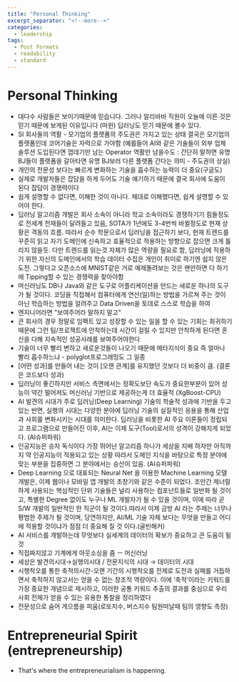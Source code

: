 ```yaml
---
title: "Personal Thinking"
excerpt_separator: "<!--more-->"
categories:
  - leadership
tags:
  - Post Formats
  - readability
  - standard
---
```

# Personal Thinking
* 대다수 사람들은 보이기때문에 믿습니다. 그러나 알리바바 직원이 오늘에 이른 것은 믿기 때문에 보게된 이유입니다 (마윈) 딥러닝도 믿기 때문에 볼수 있다.
* SI 회사들의 역활 - 모기업의 플랫폼의 주도권은 가지고 있는 상태 결국은 모기업의 플랫폼인데 코어기술은 자력으로 가야함 (예를들어 AI와 같은 기술들이 외부 업체 솔루션 도입된다면 껍데기만 남는 Operator 역활만 남을수도 : 간단히 말하면 유명 BJ들이 플랫폼을 갈아타면 유명 BJ보러 다른 플랫폼 간다는 의미 - 주도권의 상실)
* 개인의 전문성 보다는 빠르게 변화하는 기술을 흡수하는 능력이 더 중요(구글도)
* 실제로 개발자들은 잡담을 하게 두어도 기술 얘기하기 때문에 결국 회사에 도움이 된다 잡담이 경쟁력이다
* 쉽게 설명할 수 없다면, 이해한 것이 아니다. 제대로 이해했다면, 쉽게 설명할 수 있어야 한다.
* 딥러닝 알고리즘 개발은 회사 소속이 아니라 학교 소속이라도 경쟁하기기 힘들정도로 전세계 천재들이 달려들고 있음, SOTA가 1년에도 3-4번씩 바뀔정도로 현재 상황은 격동의 흐름. 따라서 순수 학문으로서 딥러닝을 접근하기 보다, 현재 트렌드를 꾸준히 읽고 자기 도메인에 신속하고 효율적으로 적용하는 방향으로 잡으면 크게 틀리지 않을듯. 다만 트렌드를 읽는것 자체가 많은 역량을 필요로 함, 딥러닝에 적용하기 위한 자신의 도메인에서의 학습 데이터 수집은 개인이 취미로 하기엔 쉽지 않은 도전. 그렇다고 오픈소스에 MNIST같은 거로 예제돌려보는 것은 왠만하면 다 하기에 Tipping할 수 있는 경쟁력을 찾아야함
* 머신러닝도 DB나 Java와 같은 도구로 어플리케이션을 만드는 새로운 하나의 도구가 될 것이다. 코딩을 직접해서 컴퓨터에게 연산(일)하는 방법을 가르쳐 주는 것이 아닌 학습하는 방법을 알려주고 Data Driven을 토데로 스스로 학습을 하여 
* 엔지니어라면 "보여주어라 말하지 말고"
* 큰 회사의 경우 정말로 임팩트 있고 성장할 수 있는 일을 할 수 있는 기회는 희귀하기 때문에 그런 팀/프로젝트에 안착하는데 시간이 걸릴 수 있지만 안착하게 된다면 혼신을 다해 지속적인 성공사례를 보여주어야한다 
* 기술이 너무 빨리 변하고 새로운것들이 나오기 때문에 메타지식이 중요 즉 얼마나 빨리 흡수하느냐 - polyglot프로그래밍도 그 일종
* [어떤 성과]를 만들어 내는 것이 [오랜 관계]를 유지했던 것보다 더 비중이 큼. (결론은 코드보다 성과)
* 딥러닝이 좋긴하지만 서비스 측면에서는 정확도보단 속도가 중요한부분이 있어 성능이 약간 떨어져도 머신러닝 기반으로 제공하는게 더 효율적 (XgBoost-CPU)
* AI 발견의 시대가 주로 딥러닝(Deep Learning) 기술의 학술적 성과에 기반을 두고 있는 반면,
실행의 시대는 다양한 분야에 딥러닝 기술의 실질적인 응용을 통해 산업과 사회를 변화시키는 시대를 의미한다. 딥러닝을 비롯한 AI 주요 이론들이 정립되고 프로그램으로 만들어진 이후, AI는 이제
도구(Tool)로서의 성격이 강해지게 되었다. (AI슈퍼파워)
* 인공지능은 승자 독식이다 가장 뛰어난 알고리즘 하나가 세상을 지배 하자만 아직까지 약 인공지능이 적용되고 있는 상황 따라서 도메인 지식을 바탕으로 특정 분야에 맞는 부분을 집중하면 그 분야에서는 승산이 있음. (AI슈퍼파워)
* Deep Learning 으로 대표되는 Neural Net 을 이용한 Machine Learning 모델 개발은, 이제 웹이나 모바일 앱 개발의 초창기와 같은 수준이 되었다. 조만간 제너럴하게 사용되는 핵심적인 단위 기술들은 널리 사용하는 컴포넌트들로 일반화 될 것이고, 특별한 Degree 없이도 누구나 ML 개발자가 될 수 있을 것이며, 이에 따라 곧 S/W 개발의 일반적인 한 직군이 될 것이다.‪따라서 이제 금방 AI 라는 주제는 너무나 평범한 주제가 될 것이며, 당연하지만, AI/ML 기술 자체 보다는 무엇을 만들고 어디에 적용할 것이냐가 점점 더 중요해 질 것 이다.(골빈해커)
* AI 서비스를 개발하는데 무엇보다 실세계의 데이터의 확보가 중요하고 큰 도움이 될것 
* 직접짜지않고 기계에게 아웃소싱을 줌 ㅡ 머신러닝
* 세상은 발견의시대→실행의시대  / 전문지식의 시대 → 데이터의 시대
* 시행착오를 통한 축적의시간-오랜 기간의 시행착오를 전제로 도전과 실패를 거듭하면서 축적하지 않고서는 얻을 수 없는 창조적 역량이다. 이에 ‘축적’이라는 키워드를 가장 중요한 개념으로 제시하고, 이러한 공통 키워드 추출의 결과를 중심으로 우리 사회 전체가 얻을 수 있는 유용한 통찰을 정리하였다
* 전문성으로 숨어 게으름을 피움(로또지수, 버스지수 팀원떠날때 팀의 영향도 측정)

# Entrepreneurial Spirit (entrepreneurship)
* That's where the entrepreneurialism is happening.


